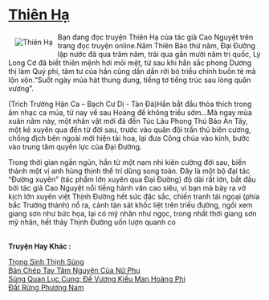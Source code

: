 <a href="https://utruyen.com/truyen/thien-ha/21620/" title="Thiên Hạ"><h1>Thiên Hạ</h1></a><div style="display:table"><img align="right" style="float: left; padding: 10px;" src="https://utruyen.com/images/story/200x260/thien-ha.jpg" alt="Thiên Hạ">Bạn đang đọc truyện Thiên Hạ của tác giả Cao Nguyệt trên trang đọc truyện online.Năm Thiên Bảo thứ năm, Đại Đường lập nước đã qua trăm năm, trải qua gần mười năm trị quốc, Lý Long Cơ đã biết thiên mệnh hơi mỏi mệt, từ sau khi hắn sắc phong Dương thị làm Quý phi, tâm tư của hắn cũng dần dần rời bỏ triều chính buồn tẻ mà lộn xộn.“Suốt ngày múa hát thung dung, tiếng tơ tiếng trúc sau lòng quân vương”.<p></p>(Trích Trường Hận Ca – Bạch Cư Dị - Tản Đà)Hắn bắt đầu thỏa thích trong âm nhạc ca múa, từ nay về sau Hoàng đế không triều sớm…Mà ngay mùa xuân năm này, một nhân vật mới đã đến Túc Lâu Phong Thú Bảo An Tây, một kẻ xuyên qua đến từ đời sau, trước vào quân đội trấn thủ biên cương, chống địch bên ngoài mới hiện tài hoa, lại đưa Công chúa vào kinh, bước vào trung tâm quyền lực của Đại Đường.<p></p>Trong thời gian ngắn ngủn, hắn từ một nam nhi kiên cường đời sau, biến thành một vị anh hùng thịnh thế trí dũng song toàn. Đây là một bộ đại tác “Đường xuyên” (tác phẩm lớn xuyên qua Đại Đường) độ dài rất lớn, bắt đầu bởi tác giả Cao Nguyệt nổi tiếng hành văn cao siêu, vì bạn mà bày ra vở kịch lớn xuyên việt Thịnh Đường hết sức đặc sắc, chiến tranh tái ngoại (phía bắc Trường thành) nổ ra, cảnh tàn sát khốc liệt trên triều đường, ngồi xem giang sơn như bức họa, lại có mỹ nhân như ngọc, trong nhất thời giang sơn mỹ nhân, hết thảy Thịnh Đường uốn lượn quanh co</div><p><br><b>Truyện Hay Khác :</b></p><a href="https://utruyen.com/truyen/trong-sinh-thinh-sung/19356/" alt="Trọng Sinh Thịnh Sủng">Trọng Sinh Thịnh Sủng</a><br/><a href="https://truyenngontinhay.wordpress.com/2019/10/03/ban-chep-tay-tam-nguyen-cua-nu-phu/" alt="Bản Chép Tay Tâm Nguyện Của Nữ Phụ">Bản Chép Tay Tâm Nguyện Của Nữ Phụ</a><br/><a href="https://github.com/quanluxury/ngontinhhot/tree/master/truyenhay/17587/" alt="Sủng Quan Lục Cung: Đế Vương Kiều Man Hoàng Phi">Sủng Quan Lục Cung: Đế Vương Kiều Man Hoàng Phi</a><br/><a href="https://github.com/quanluxury/ngontinhhot/tree/master/truyenhay/20520/" alt="Đất Rừng Phương Nam">Đất Rừng Phương Nam</a><br/>
